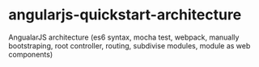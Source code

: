 # angularjs-quickstart-architecture

AngualarJS architecture (es6 syntax, mocha test, webpack, manually bootstraping, root controller, routing, subdivise modules, module as web components)
